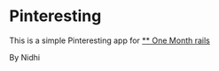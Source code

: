 # Pinteresting

This is a simple Pinteresting app for [** One Month rails](https://onemonthrails.com)

By
Nidhi